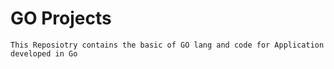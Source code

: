 # GO Projects

    This Reposiotry contains the basic of GO lang and code for Application developed in Go
